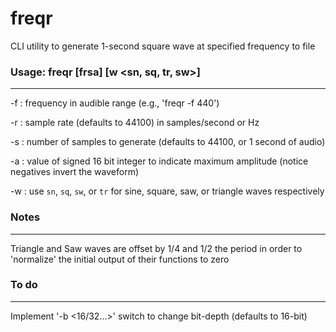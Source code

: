 # freqr
CLI utility to generate 1-second square wave at specified frequency to file

### Usage: freqr [frsa] [w <sn, sq, tr, sw>]
________________________
-f : frequency in audible range (e.g., 'freqr -f 440')

-r : sample rate (defaults to 44100) in samples/second or Hz

-s : number of samples to generate (defaults to 44100, or 1 second of audio)

-a : value of signed 16 bit integer to indicate maximum amplitude (notice negatives invert the waveform)

-w : use `sn`, `sq`, `sw`, or `tr` for sine, square, saw, or triangle waves respectively

### Notes
________________________
Triangle and Saw waves are offset by 1/4 and 1/2 the period in order to 'normalize' the
initial output of their functions to zero

### To do
________________________
Implement '-b <16/32...>' switch to change bit-depth (defaults to 16-bit)

